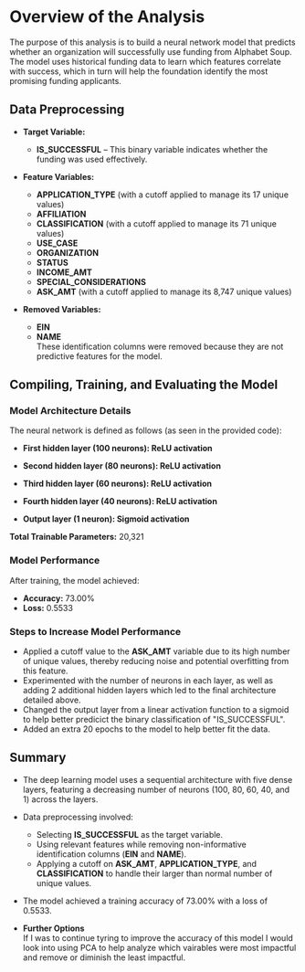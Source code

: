 # Overview of the Analysis

The purpose of this analysis is to build a neural network model that predicts whether an organization will successfully use funding from Alphabet Soup. The model uses historical funding data to learn which features correlate with success, which in turn will help the foundation identify the most promising funding applicants.

## Data Preprocessing

- **Target Variable:**
  - **IS_SUCCESSFUL** – This binary variable indicates whether the funding was used effectively.

- **Feature Variables:**
  - **APPLICATION_TYPE** (with a cutoff applied to manage its 17 unique values)
  - **AFFILIATION**
  - **CLASSIFICATION** (with a cutoff applied to manage its 71 unique values)
  - **USE_CASE**
  - **ORGANIZATION**
  - **STATUS**
  - **INCOME_AMT**
  - **SPECIAL_CONSIDERATIONS**
  - **ASK_AMT** (with a cutoff applied to manage its 8,747 unique values)

- **Removed Variables:**
  - **EIN**
  - **NAME**  
  These identification columns were removed because they are not predictive features for the model.

## Compiling, Training, and Evaluating the Model

### Model Architecture Details

The neural network is defined as follows (as seen in the provided code):

- **First hidden layer (100 neurons): ReLU activation**  

- **Second hidden layer (80 neurons): ReLU activation**  

- **Third hidden layer (60 neurons): ReLU activation**  
 
- **Fourth hidden layer (40 neurons): ReLU activation**  
 
- **Output layer (1 neuron): Sigmoid activation**  

**Total Trainable Parameters:** 20,321

### Model Performance

After training, the model achieved:
- **Accuracy:** 73.00%
- **Loss:** 0.5533

### Steps to Increase Model Performance

- Applied a cutoff value to the **ASK_AMT** variable due to its high number of unique values, thereby reducing noise and potential overfitting from this feature.
- Experimented with the number of neurons in each layer, as well as adding 2 additional hidden layers which led to the final architecture detailed above.
- Changed the output layer from a linear activation function to a sigmoid to help better predicict the binary classification of "IS_SUCCESSFUL".
- Added an extra 20 epochs to the model to help better fit the data.

## Summary

- The deep learning model uses a sequential architecture with five dense layers, featuring a decreasing number of neurons (100, 80, 60, 40, and 1) across the layers.
- Data preprocessing involved:
  - Selecting **IS_SUCCESSFUL** as the target variable.
  - Using relevant features while removing non-informative identification columns (**EIN** and **NAME**).
  - Applying a cutoff on **ASK_AMT**, **APPLICATION_TYPE**, and **CLASSIFICATION** to handle their larger than normal number of unique values.
- The model achieved a training accuracy of 73.00% with a loss of 0.5533.

- **Further Options**  
  If I was to continue tyring to improve the accuracy of this model I would look into using PCA to help analyze which vairables were most impactful and remove or diminish the  least impactful.
